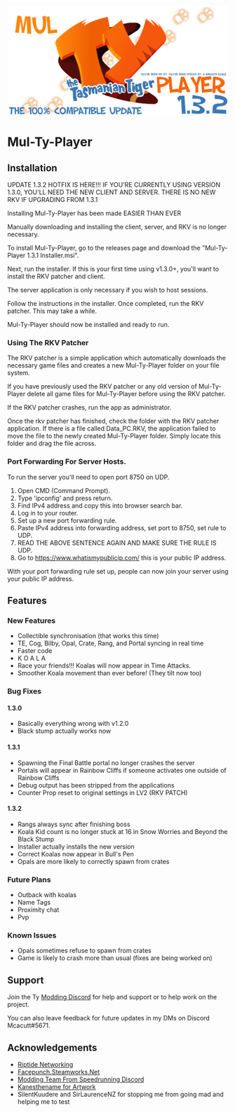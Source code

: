 
![Mul-Ty-Player](/Multyplayer%20logo.png)
# Mul-Ty-Player

## Installation

UPDATE 1.3.2 HOTFIX IS HERE!!! IF YOU'RE CURRENTLY USING VERSION 1.3.0, YOU'LL NEED THE NEW CLIENT AND SERVER. THERE IS NO NEW RKV IF UPGRADING FROM 1.3.1

Installing Mul-Ty-Player has been made EASIER THAN EVER

Manually downloading and installing the client, server, and RKV is no longer necessary.

To install Mul-Ty-Player, go to the releases page and download the "Mul-Ty-Player 1.3.1 Installer.msi".

Next, run the installer. If this is your first time using v1.3.0+, you'll want to install the RKV patcher and client.

The server application is only necessary if you wish to host sessions.

Follow the instructions in the installer. Once completed, run the RKV patcher. This may take a while.

Mul-Ty-Player should now be installed and ready to run.

### Using The RKV Patcher

The RKV patcher is a simple application which automatically downloads the necessary game files and creates a new Mul-Ty-Player folder on your file system.

If you have previously used the RKV patcher or any old version of Mul-Ty-Player delete all game files for Mul-Ty-Player before using the RKV patcher.

If the RKV patcher crashes, run the app as administrator.

Once the rkv patcher has finished, check the folder with the RKV patcher application. If there is a file called Data_PC.RKV,
the application failed to move the file to the newly created Mul-Ty-Player folder. Simply locate this folder and drag the file across.

### Port Forwarding For Server Hosts.
To run the server you'll need to open port 8750 on UDP.

1. Open CMD (Command Prompt).
2. Type 'ipconfig' and press return.
3. Find IPv4 address and copy this into browser search bar.
4. Log in to your router.
5. Set up a new port forwarding rule.
6. Paste IPv4 address into forwarding address, set port to 8750, set rule to UDP.
7. READ THE ABOVE SENTENCE AGAIN AND MAKE SURE THE RULE IS UDP.
8. Go to https://www.whatismypublicip.com/ this is your public IP address.

With your port forwarding rule set up, people can now join your server using your public IP address.

## Features

### New Features
- Collectible synchronisation (that works this time)
- TE, Cog, Bilby, Opal, Crate, Rang, and Portal syncing in real time
- Faster code
- K O A L A
- Race your friends!!! Koalas will now appear in Time Attacks.
- Smoother Koala movement than ever before! (They tilt now too)

### Bug Fixes

#### 1.3.0
- Basically everything wrong with v1.2.0
- Black stump actually works now

#### 1.3.1
- Spawning the Final Battle portal no longer crashes the server
- Portals will appear in Rainbow Cliffs if someone activates one outside of Rainbow Cliffs
- Debug output has been stripped from the applications
- Counter Prop reset to original settings in LV2 (RKV PATCH)

#### 1.3.2
- Rangs always sync after finishing boss
- Koala Kid count is no longer stuck at 16 in Snow Worries and Beyond the Black Stump
- Installer actually installs the new version
- Correct Koalas now appear in Bull's Pen
- Opals are more likely to correctly spawn from crates

### Future Plans
- Outback with koalas
- Name Tags
- Proximity chat
- Pvp

### Known Issues
- Opals sometimes refuse to spawn from crates
- Game is likely to crash more than usual (fixes are being worked on)

## Support

Join the Ty [Modding Discord](https://discord.gg/ENTV72BWru) for help and support or to help work on the project.

You can also leave feedback for future updates in my DMs on Discord Mcacutt#5671.

## Acknowledgements

 - [Riptide Networking](https://github.com/RiptideNetworking/Riptide)
 - [Facepunch.Steamworks.Net](https://wiki.facepunch.com/steamworks/)
 - [Modding Team From Speedrunning Discord](https://discord.gg/ENTV72BWru)
 - [Kanesthename for Artwork](https://www.deviantart.com/kanesthename/art/Ty-The-Tasmanian-Tiger-Logo-Recreation-Render-271468546)
 - SilentKuudere and SirLaurenceNZ for stopping me from going mad and helping me to test
